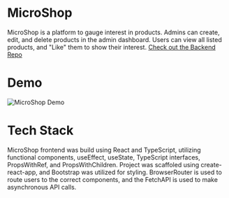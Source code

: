 # MicroShop
MicroShop is a platform to gauge interest in products. Admins can create, edit, and delete products in the admin dashboard. Users can view all listed products, and "Like" them to show their interest. [Check out the Backend Repo](https://github.com/kdmarble/python-micro)

# Demo
![MicroShop Demo](React.gif)

# Tech Stack
MicroShop frontend was build using React and TypeScript, utilizing functional components, useEffect, useState, TypeScript interfaces, PropsWithRef, and PropsWithChildren. Project was scaffoled using create-react-app, and Bootstrap was utilized for styling. BrowserRouter is used to route users to the correct components, and the FetchAPI is used to make asynchronous API calls.


